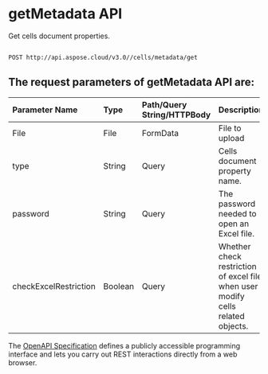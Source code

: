 # **getMetadata API**

Get cells document properties. 

```bash

POST http://api.aspose.cloud/v3.0//cells/metadata/get

```

## The request parameters of **getMetadata** API are: 

| Parameter Name | Type | Path/Query String/HTTPBody | Description | 
| :- | :- | :- |:- | 
|File|File|FormData|File to upload|
|type|String|Query|Cells document property name.|
|password|String|Query|The password needed to open an Excel file.|
|checkExcelRestriction|Boolean|Query|Whether check restriction of excel file when user modify cells related objects.|


The [OpenAPI Specification](https://reference.aspose.cloud/cells/#/LightCellsController/GetMetadata) defines a publicly accessible programming interface and lets you carry out REST interactions directly from a web browser.
